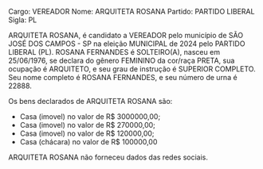 Cargo: VEREADOR
Nome: ARQUITETA ROSANA
Partido: PARTIDO LIBERAL
Sigla: PL

ARQUITETA ROSANA, é candidato a VEREADOR pelo município de SÃO JOSÉ DOS CAMPOS - SP na eleição MUNICIPAL de 2024 pelo PARTIDO LIBERAL (PL).
ROSANA FERNANDES é SOLTEIRO(A), nasceu em 25/06/1976, se declara do gênero FEMININO da cor/raça PRETA, sua ocupação é ARQUITETO, e seu grau de instrução é SUPERIOR COMPLETO.
Seu nome completo é ROSANA FERNANDES, e seu número de urna é 22888.

Os bens declarados de ARQUITETA ROSANA são: 
- Casa (imovel) no valor de R$ 3000000,00;
- Casa (imovel) no valor de R$ 270000,00;
- Casa (imovel) no valor de R$ 120000,00;
- Casa (chácara) no valor de R$ 100000,00

ARQUITETA ROSANA não forneceu dados das redes sociais.